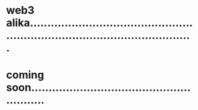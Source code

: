# web3 alika.....................................................................................................
# coming soon.........................................................
